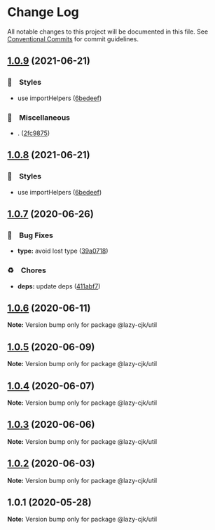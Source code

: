 # Change Log

All notable changes to this project will be documented in this file.
See [Conventional Commits](https://conventionalcommits.org) for commit guidelines.

## [1.0.9](https://github.com/bluelovers/ws-regexp/compare/@lazy-cjk/util@1.0.7...@lazy-cjk/util@1.0.9) (2021-06-21)


### 💎　Styles

* use importHelpers ([6bedeef](https://github.com/bluelovers/ws-regexp/commit/6bedeefcb325c049cbdfaf3ba3fc3afa7140893d))


### 🔖　Miscellaneous

* . ([2fc9875](https://github.com/bluelovers/ws-regexp/commit/2fc9875ea48136c70e1dee845d4e1b14eca184a9))





## [1.0.8](https://github.com/bluelovers/ws-regexp/compare/@lazy-cjk/util@1.0.7...@lazy-cjk/util@1.0.8) (2021-06-21)


### 💎　Styles

* use importHelpers ([6bedeef](https://github.com/bluelovers/ws-regexp/commit/6bedeefcb325c049cbdfaf3ba3fc3afa7140893d))





## [1.0.7](https://github.com/bluelovers/ws-regexp/compare/@lazy-cjk/util@1.0.6...@lazy-cjk/util@1.0.7) (2020-06-26)


### 🐛　Bug Fixes

* **type:** avoid lost type ([39a0718](https://github.com/bluelovers/ws-regexp/commit/39a0718dbce2b53fb60201f345066a99d8a85925))


### ♻️　Chores

* **deps:** update deps ([411abf7](https://github.com/bluelovers/ws-regexp/commit/411abf7f7785e2692d74808bd8f17597dc0a97c6))





## [1.0.6](https://github.com/bluelovers/ws-regexp/compare/@lazy-cjk/util@1.0.5...@lazy-cjk/util@1.0.6) (2020-06-11)

**Note:** Version bump only for package @lazy-cjk/util





## [1.0.5](https://github.com/bluelovers/ws-regexp/compare/@lazy-cjk/util@1.0.4...@lazy-cjk/util@1.0.5) (2020-06-09)

**Note:** Version bump only for package @lazy-cjk/util





## [1.0.4](https://github.com/bluelovers/ws-regexp/compare/@lazy-cjk/util@1.0.3...@lazy-cjk/util@1.0.4) (2020-06-07)

**Note:** Version bump only for package @lazy-cjk/util





## [1.0.3](https://github.com/bluelovers/ws-regexp/compare/@lazy-cjk/util@1.0.2...@lazy-cjk/util@1.0.3) (2020-06-06)

**Note:** Version bump only for package @lazy-cjk/util





## [1.0.2](https://github.com/bluelovers/ws-regexp/compare/@lazy-cjk/util@1.0.1...@lazy-cjk/util@1.0.2) (2020-06-03)

**Note:** Version bump only for package @lazy-cjk/util





## 1.0.1 (2020-05-28)

**Note:** Version bump only for package @lazy-cjk/util
